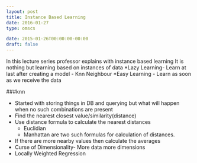 ```yaml
---
layout: post
title: Instance Based Learning
date: 2016-01-27
type: omscs

date: 2015-01-26T00:00:00-00:00
draft: false
---
```


In this lecture series professor explains with instance based learning
It is nothing but learning based on instances of data
*Lazy Learning- Learn at last after creating a model - Knn Neighbour
*Easy Learning - Learn as soon as we receive the data

###knn
* Started with storing things in DB and querying but what will happen when no such combinations are present
* Find the nearest closest value/similarity(distance)
* Use distance formula to calculate the nearest distances
	* Euclidian
	* Manhattan
	are two such formulas for calculation of distances.
* If there are more nearby values then calculate the averages
* Curse of Dimensionality- More data more dimensions
* Locally Weighted Regression 


